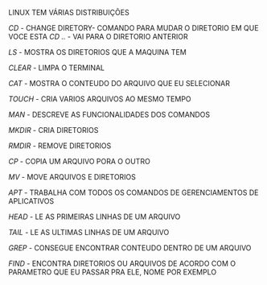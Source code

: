 LINUX TEM VÁRIAS DISTRIBUIÇÕES

*CD* - CHANGE DIRETORY- COMANDO PARA MUDAR O DIRETORIO EM QUE VOCE ESTA
    *CD ..* - VAI PARA O DIRETORIO ANTERIOR

*LS* - MOSTRA OS DIRETORIOS QUE A MAQUINA TEM

*CLEAR* - LIMPA O TERMINAL

*CAT* - MOSTRA O CONTEUDO DO ARQUIVO QUE EU SELECIONAR

*TOUCH* - CRIA VARIOS ARQUIVOS AO MESMO TEMPO

*MAN* - DESCREVE AS FUNCIONALIDADES DOS COMANDOS

*MKDIR* - CRIA DIRETORIOS

*RMDIR* - REMOVE DIRETORIOS

*CP* - COPIA UM ARQUIVO PORA O OUTRO

*MV* - MOVE ARQUIVOS E DIRETORIOS

*APT* - TRABALHA COM TODOS OS COMANDOS DE GERENCIAMENTOS DE APLICATIVOS

*HEAD* - LE AS PRIMEIRAS LINHAS DE UM ARQUIVO

*TAIL* - LE AS ULTIMAS LINHAS DE UM ARQUIVO

*GREP* - CONSEGUE ENCONTRAR CONTEUDO DENTRO DE UM ARQUIVO

*FIND* - ENCONTRA DIRETORIOS OU ARQUIVOS DE ACORDO COM O PARAMETRO QUE EU PASSAR PRA ELE, NOME POR EXEMPLO
